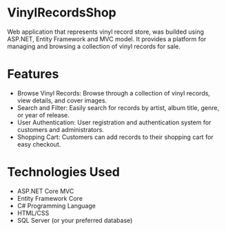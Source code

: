 # VinylRecordsShop
Web application that represents vinyl record store, was builded using ASP.NET, Entity Framework and MVC model.  It provides a platform for managing and browsing a collection of vinyl records for sale.
# Features
* Browse Vinyl Records: Browse through a collection of vinyl records, view details, and cover images.
* Search and Filter: Easily search for records by artist, album title, genre, or year of release.
* User Authentication: User registration and authentication system for customers and administrators.
* Shopping Cart: Customers can add records to their shopping cart for easy checkout.
  
# Technologies Used
* ASP.NET Core MVC
* Entity Framework Core
* C# Programming Language
* HTML/CSS
* SQL Server (or your preferred database)
